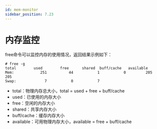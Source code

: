 ```yaml
---
id: mem-monitor
sidebar_position: 7.23
---
```

# 内存监控

free命令可以监控内存的使用情况，返回结果示例如下：
```shell
# free -g
total        used        free      shared  buff/cache   available
Mem:            251          44           1           0         205         205
Swap:             7           0           7
```
- total：物理内存总大小，total = used + free + buff/cache
- used：已使用的内存大小
- free：空闲的内存大小
- shared：共享内存大小
- buff/cache：缓存内存大小
- available：可用物理内存大小，available = free + buff/cache
